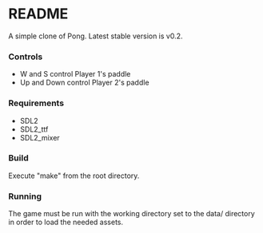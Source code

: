 # README #

A simple clone of Pong.  Latest stable version is v0.2.

### Controls ###
* W and S control Player 1's paddle
* Up and Down control Player 2's paddle

### Requirements ###
* SDL2
* SDL2_ttf
* SDL2_mixer

### Build ###
Execute "make" from the root directory.

### Running ###
The game must be run with the working directory set to the data/ directory in order to load the needed assets.